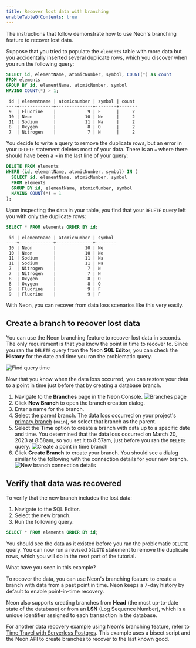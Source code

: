```yaml
---
title: Recover lost data with branching
enableTableOfContents: true
---
```


The instructions that follow demonstrate how to use Neon's branching feature to recover lost data.

Suppose that you tried to populate the `elements` table with more data but you accidentally inserted several duplicate rows, which you discover when you run the following query:

```sql
SELECT id, elementName, atomicNumber, symbol, COUNT(*) as count
FROM elements
GROUP BY id, elementName, atomicNumber, symbol
HAVING COUNT(*) > 1;
```

```text
 id | elementname | atomicnumber | symbol | count
----+-------------+--------------+--------+-------
 9  | Fluorine    |            9 | F      |     2
 10 | Neon        |           10 | Ne     |     2
 11 | Sodium      |           11 | Na     |     2
 8  | Oxygen      |            8 | O      |     2
 7  | Nitrogen    |            7 | N      |     2
```

You decide to write a query to remove the duplicate rows, but an error in your `DELETE` statement deletes most of your data. There is an `=` where there should have been a `>` in the last line of your query:

```sql
DELETE FROM elements
WHERE (id, elementName, atomicNumber, symbol) IN (
  SELECT id, elementName, atomicNumber, symbol
  FROM elements
  GROUP BY id, elementName, atomicNumber, symbol
  HAVING COUNT(*) = 1
);
```

Upon inspecting the data in your table, you find that your `DELETE` query left you with only the duplicate rows:

```sql
SELECT * FROM elements ORDER BY id;
```

```text
 id | elementname | atomicnumber | symbol 
----+-------------+--------------+--------
 10 | Neon        |           10 | Ne
 10 | Neon        |           10 | Ne
 11 | Sodium      |           11 | Na
 11 | Sodium      |           11 | Na
 7  | Nitrogen    |            7 | N
 7  | Nitrogen    |            7 | N
 8  | Oxygen      |            8 | O
 8  | Oxygen      |            8 | O
 9  | Fluorine    |            9 | F
 9  | Fluorine    |            9 | F
```

With Neon, you can recover from data loss scenarios like this very easily.

## Create a branch to recover lost data

You can use the Neon branching feature to recover lost data in seconds. The only requirement is that you know the point in time to recover to. Since you ran the `DELETE` query from the Neon **SQL Editor**, you can check the **History** for the date and time you ran the problematic query.

![Find query time](/docs/tutorial/delete_query_time.png)

Now that you know when the data loss occurred, you can restore your data to a point in time just before that by creating a database branch.

1. Navigate to the **Branches** page in the Neon Console.
![Branches page](/docs/tutorial/branches_page.png)
1. Click **New Branch** to open the branch creation dialog.
1. Enter a name for the branch.
1. Select the parent branch. The data loss occurred on your project's [primary branch](/docs/reference/glossary/#primary-branch) (`main`), so select that branch as the parent.
1. Select the **Time** option to create a branch with data up to a specific date and time. You determined that the data loss occurred on March 20, 2023 at 8:58am, so you set it to 8:57am, just before you ran the `DELETE` query.
![Create a point in time branch](/docs/tutorial/create_branch_time.png)
1. Click **Create Branch** to create your branch. You should see a dialog similar to the following with the connection details for your new branch.
![New branch connection details](/docs/tutorial/new_branch_connection_details.png)

## Verify that data was recovered

To verify that the new branch includes the lost data:

1. Navigate to the SQL Editor.
1. Select the new branch.
1. Run the following query:

```sql
SELECT * FROM elements ORDER BY id;
```

You should see the data as it existed before you ran the problematic `DELETE` query. You can now run a revised `DELETE` statement to remove the duplicate rows, which you will do in the next part of the tutorial.

What have you seen in this example?

To recover the data, you can use Neon's branching feature to create a branch with data from a past point in time. Neon keeps a 7-day history by default to enable point-in-time recovery.

Neon also supports creating branches from **Head** (the most up-to-date state of the database) or from an **LSN** (Log Sequence Number), which is a unique identifier assigned to each transaction in the database.

For another data recovery example using Neon's branching feature, refer to [Time Travel with Serverless Postgres](https://neon.tech/blog/time-travel-with-postgres). This example uses a bisect script and the Neon API to create branches to recover to the last known good.
